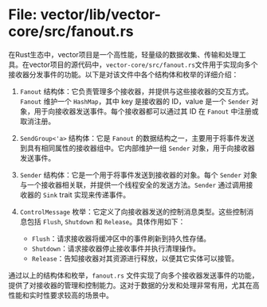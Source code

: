 # File: vector/lib/vector-core/src/fanout.rs

在Rust生态中，vector项目是一个高性能，轻量级的数据收集、传输和处理工具。在vector项目的源代码中，`vector-core/src/fanout.rs`文件用于实现向多个接收器分发事件的功能。以下是对该文件中各个结构体和枚举的详细介绍：

1. `Fanout` 结构体：它负责管理多个接收器，并提供与这些接收器的交互方式。`Fanout` 维护一个 `HashMap`，其中 key 是接收器的 ID，value 是一个 `Sender` 对象，用于向接收器发送事件。每个接收器都可以通过其 ID 在 `Fanout` 中注册或取消注册。

2. `SendGroup<'a>` 结构体：它是 `Fanout` 的数据结构之一，主要用于将事件发送到具有相同属性的接收器组中。它内部维护一组 `Sender` 对象，用于向接收器发送事件。

3. `Sender` 结构体：它是一个用于将事件发送到接收器的对象。每个 `Sender` 对象与一个接收器相关联，并提供一个线程安全的发送方法。`Sender` 通过调用接收器的 `Sink` trait 实现来传递事件。

4. `ControlMessage` 枚举：它定义了向接收器发送的控制消息类型。这些控制消息包括 `Flush`, `Shutdown` 和 `Release`。具体作用如下：
   - `Flush`：请求接收器将缓冲区中的事件刷新到持久性存储。
   - `Shutdown`：请求接收器停止接收事件并执行清理操作。
   - `Release`：告知接收器对其资源进行释放，以便其它实体可以接管。

通过以上的结构体和枚举，`fanout.rs` 文件实现了向多个接收器发送事件的功能，提供了对接收器的管理和控制能力。这对于数据的分发和处理非常有用，尤其在高性能和实时性要求较高的场景中。

